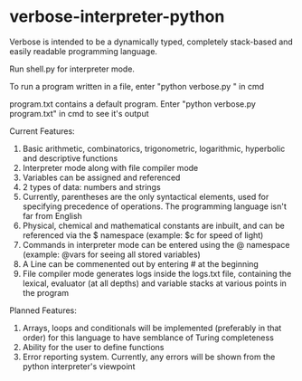 # verbose-interpreter-python
 
 Verbose is intended to be a dynamically typed, completely stack-based and easily readable programming language.
 
 Run shell.py for interpreter mode.
 
 To run a program written in a file, enter "python verbose.py <filename>" in cmd
 
 program.txt contains a default program. Enter "python verbose.py program.txt" in cmd to see it's output

 Current Features:
 1) Basic arithmetic, combinatorics, trigonometric, logarithmic, hyperbolic and descriptive functions
 2) Interpreter mode along with file compiler mode
 3) Variables can be assigned and referenced
 4) 2 types of data: numbers and strings
 5) Currently, parentheses are the only syntactical elements, used for specifying precedence of operations. The programming language isn't far from English
 6) Physical, chemical and mathematical constants are inbuilt, and can be referenced via the $ namespace (example: $c for speed of light)
 7) Commands in interpreter mode can be entered using the @ namespace (example: @vars for seeing all stored variables)
 8) A Line can be commenented out by entering # at the beginning
 9) File compiler mode generates logs inside the logs.txt file, containing the lexical, evaluator (at all depths) and variable stacks at various points in the program
 
 Planned Features:
 1) Arrays, loops and conditionals will be implemented (preferably in that order) for this language to have semblance of Turing completeness
 2) Ability for the user to define functions
 3) Error reporting system. Currently, any errors will be shown from the python interpreter's viewpoint
